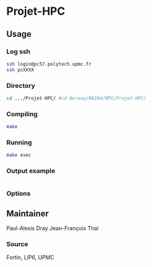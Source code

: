 # Projet-HPC

## Usage 

### Log ssh

```bash
ssh login@pc57.polytech.upmc.fr
ssh pcXXXX
```

### Directory

```bash
cd .../Projet-HPC/ #cd Bureau/MAIN4/MPI/Projet-HPC/
```

### Compiling

```bash
make
```

### Running

```bash
make exec
```

### Output example

```bash
```

### Options


## Maintainer 

Paul-Alexis Dray
Jean-François Thai

### Source 

Fortin, LIP6, UPMC
